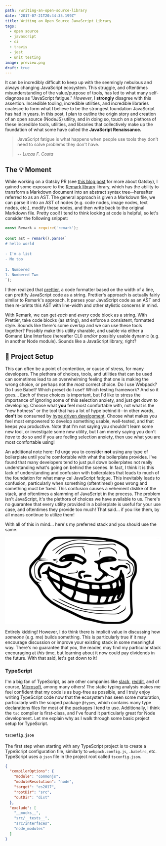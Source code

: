 ```yaml
---
path: /writing-an-open-source-library
date: "2017-07-21T20:44:35.199Z"
title: Writing an Open Source JavaScript Library
tags:
  - open source
  - javascript
  - ci
  - travis
  - jest
  - unit testing
image: preview.png
draft: true
---
```


It can be incredibly difficult to keep up with the seemingly nebulous and always changing JavaScript ecosystem. This struggle, and oftentimes misunderstanding of the value/purpose of tools, has led to what many self-diagnose as "JavaScript fatigue." _However_, I **strongly** disagree with this assertion. Incredible tooling, incredible utilities, and incredible libraries coalesce to form what I believe to be the strongest foundation JavaScript has had in years. In this post, I plan to outline the origin story and creation of an open source (NodeJS) utility, and in doing so, touch on a plethora of these incredible tools, utilities, and libraries that collectively make up the foundation of what some have called the **JavaScript Renaissance.**

> JavaScript fatigue is what happens when people use tools they don't need to solve problems they don't have.
>
> -- <cite>Lucas F. Costa</cite>

## The 💡 Moment

While working on a Gatsby PR (see [this blog post][getting-started-with-gatsby] for more about Gatsby), I gained some exposure to the [Remark library][remark] library, which has the ability to transform a Markdown document into an abstract syntax tree--hereafter referred to as an AST. The general approach is given a Markdown file, we can parse it into an AST of nodes (e.g. code nodes, image nodes, text nodes, etc.), modify these nodes, and then write back to the original Markdown file. Pretty cool! I tend to think looking at code is helpful, so let's consider the following snippet:

```javascript
const Remark = require('remark');

const ast = remark().parse(`
# hello world

- I'm a list
- Me too

1. Numbered
1. Numbered Two
`);
```

I then realized that [prettier][prettier], a code formatter based on the width of a line, can prettify JavaScript code as a string. Prettier's approach is actually fairly similar to Remark's approach. It parses your JavaScript code as an AST and then re-prints this AST with line-width and other stylistic concerns in mind.

With Remark, we can get _each_ and _every_ code block as a string. With Prettier, take code blocks (as string), and enforce a consistent, formatted style. Sounds like there's some overlap and we can use these tools together? Possibly make this utility sharable, and usable via either a **C**omand **L**ine **I**nterface (hereafter CLI) _and/or_ possibly usable dynamic  (e.g. in another Node module). Sounds like a JavaScript library, right?

## 🔧 Project Setup

This can often be a point of contention, or cause of stress, for many developers. The plethora of choices, tools, and utilities that can be used can sometimes lead to an overwhelming feeling that one is making the wrong choice, or perhaps not the *most* correct choice. Do I use Webpack? Do I use Babel? Which preset do I use? Which testing framework? And so it goes&hellip; Each of these choices is important, but I'd like to stress the importance of ignoring some of this selection anxiety, and just get down to developing. Choose what **you** feel most comfortable with, not what is the "new hotness" or the tool that has a lot of hype behind it--in other words, **don't** be consumed by [hype driven development][hdd]. Choose what makes you feel most empowered to develop something usable, well-tested, and that keeps you productive. Note that I'm not saying you shouldn't learn some new tool, or investigate some new utility, but I am merely saying you don't _have_ to do so and if you are feeling selection anxiety, then use what you are most comfortable using!

An additional note here: I'd urge you to consider **not** using any type of boilerplate until you're comfortable with what the boilerplate provides. I've found that many developers tend to just pull down boilerplates not really understanding what's going on behind the scenes. In fact, I think it is this lack of understanding and confusion with boilerplates that leads to much of the foundation for what many cal JavaScript fatigue. This inevitably leads to confusion, particularly when something (oftentimes!) goes wrong and something must be fixed. This confusion causes a vehement dislike of the stack, and oftentimes a slamming of JavaScript in the process. The problem isn't JavaScript, it's the plethora of choices we have available to us. There's no guarantee that every utility provided in a boilerplate is useful for your use case, and oftentimes they provide too much! That said&hellip; if you like them, by all means continue to utilize them!

With all of this in mind&hellip; here's my preferred stack and you should use the same.

![Troll face](images/troll-face.jpeg)

Entirely kidding! However, I do think there is implicit value in discussing how _someone_ (e.g. me) builds something. This is particularly true if it may encourage discussion or improve your existing stack in some meaningful way. There's no guarantee that you, the reader, may find my particular stack encouraging at _this_ time, but learning about it now could pay dividends in the future. With that said, let's get down to it!

### TypeScript

I'm a big fan of TypeScript, as are other companies like [slack][typescript-slack], [reddit][typescript-reddit], and of course, [Microsoft][typescript-microsoft], among many others! The static typing analysis makes me feel confident that my code is as bug-free as possible, and I truly enjoy writing TypeScript code now that the ecosystem has seen some maturation, particularly with the scoped package `@types`, which contains many type declarations files for most of the packages I tend to use. Additionally, I think the `tsc` compiler is first-class, and I've found it particularly great for Node development. Let me explain why as I walk through some basic project setup for TypeScript.

#### `tsconfig.json`

The first step when starting with any TypeScript project is to create a TypeScript configuration file, similarly to `webpack.config.js`, `.babelrc`, etc. TypeScript uses a `json` file in the project root called `tsconfig.json`.

```json
{
  "compilerOptions": {
    "module": "commonjs",
    "moduleResolution": "node",
    "target": "es2017",
    "rootDir": "src",
    "outDir": "dist"
  },
  "exclude": [
    "__mocks__",
    "src/__tests__",
    "src/interfaces",
    "node_modules"
  ]
}
```

[getting-started-with-gatsby]: /blog/getting-started-with-gatsby
[remark]: https://github.com/gnab/remark
[prettier]: https://github.com/prettier/prettier
[hdd]: https://blog.daftcode.pl/hype-driven-development-3469fc2e9b22

[typescript-reddit]: https://redditblog.com/2017/06/30/why-we-chose-typescript/
[typescript-slack]: https://slack.engineering/typescript-at-slack-a81307fa288d
[typescript-microsoft]: https://medium.com/@delveeng/why-we-love-typescript-bec2df88d6c2
